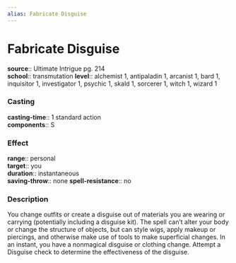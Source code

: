 ```yaml
---
alias: Fabricate Disguise
---
```


# Fabricate Disguise 

**source**:: Ultimate Intrigue pg. 214  
**school**:: transmutation
**level**:: alchemist 1, antipaladin 1, arcanist 1, bard 1, inquisitor 1, investigator 1, psychic 1, skald 1, sorcerer 1, witch 1, wizard 1

### Casting 

**casting-time**:: 1 standard action  
**components**:: S

### Effect 

**range**:: personal  
**target**:: you  
**duration**:: instantaneous  
**saving-throw**:: none
**spell-resistance**:: no

### Description 

You change outfits or create a disguise out of materials you are wearing or carrying (potentially including a disguise kit). The spell can’t alter your body or change the structure of objects, but can style wigs, apply makeup or piercings, and otherwise make use of tools to make superficial changes. In an instant, you have a nonmagical disguise or clothing change. Attempt a Disguise check to determine the effectiveness of the disguise.
